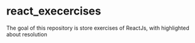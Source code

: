 # react_execercises
The goal of this repository is store exercises of ReactJs, with highlighted about resolution
